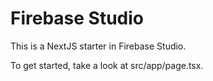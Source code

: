 # Firebase Studio

This is a NextJS starter in Firebase Studio.

To get started, take a look at src/app/page.tsx.




















